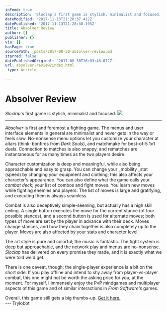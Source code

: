```yaml
---
inFeed: true
description: 'Sloclap’s first game is stylish, minimalist and focused.'
dateModified: '2017-11-13T21:28:37.412Z'
datePublished: '2017-11-13T21:28:38.195Z'
title: Absolver Review
author: []
publisher: {}
via: {}
hasPage: true
sourcePath: _posts/2017-08-30-absolver-review.md
starred: false
datePublishedOriginal: '2017-08-30T16:03:46.072Z'
url: absolver-review/index.html
_type: Article

---
```

# Absolver Review

_Sloclap_'s first game is stylish, minimalist and focused.
![](https://the-grid-user-content.s3-us-west-2.amazonaws.com/662b3e01-3136-4f8d-842c-1c85ff82ac2f.png)

---

_Absolver_ is first and foremost a fighting game. The menus and user interface elements in general are minimalist and never gets in the way or feels slow. No-nonsense menu options let you customize your character at altars (think: bonfires from _Dark Souls_), and matchmake for best-of-5 1v1 duels. Connection to matches is also snappy, and rematches are instantaneous for as many times as the two players desire.

Character customization is deep and meaningful, while also being approachable and easy to grasp. You can change your _mobility _stat (speed) by changing your equipment and clothing; this also affects your character's appearance. You can also define what the game calls your _combat deck_; your list of combos and fight moves. You learn new moves while fighting enemies and players. The list of moves is large and gratifying, and executing them is always seamless.

Combat is also deceptively simple-seeming, but actually has a high skill ceiling. A single button executes the move for the current stance (of four possible stances), and a second button is used for alternate moves; both types of move are set by the player in advance with their deck. Moves change stances, and how they chain together is also completely up to the player. Moves are also affected by your stats and character level.

The art style is pure and colorful; the music is fantastic. The fight system is deep but approachable, and the network play and menus are no-nonsense. _Sloclap_ has delivered on every promise they made, and it is exactly what we were told we'd get.

There is one caveat, though; the single-player experience is a bit on the short side. If you play offline and intend to shy away from player-vs-player combat, this one might not be worth the asking price for you, at the moment. For myself, I immensely enjoy the PvP mindgames and multiplayer aspects of this game and of similar interactions in _From Software's_ games.

Overall, this game still gets a big thumbs-up. [Get it here.][0]  
--- Trylobot

[0]: http://absolver.devolverdigital.com/